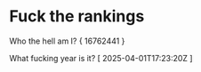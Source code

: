 # Fuck the rankings

Who the hell am I?
{ 16762441 }

What fucking year is it?
[ 2025-04-01T17:23:20Z ]
